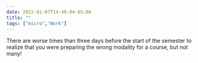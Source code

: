```yaml
---
date: 2022-01-07T14:49:04-05:00
title: ""
tags: ["micro","Work"]
---
```

There are worse times than three days before the start of the semester to realize that you were preparing the wrong modality for a course, but not many!
